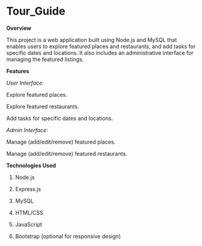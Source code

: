 # Tour_Guide

**Overview**

This project is a web application built using Node.js and MySQL that enables users to explore featured places and restaurants, and add tasks for specific dates and locations. It also includes an administrative interface for managing the featured listings.

**Features**

_User Interface:_

Explore featured places.

Explore featured restaurants.

Add tasks for specific dates and locations.


_Admin Interface:_

Manage (add/edit/remove) featured places.

Manage (add/edit/remove) featured restaurants.


**Technologies Used**

1. Node.js

2. Express.js

3. MySQL

4. HTML/CSS

5. JavaScript

6. Bootstrap (optional for responsive design)
